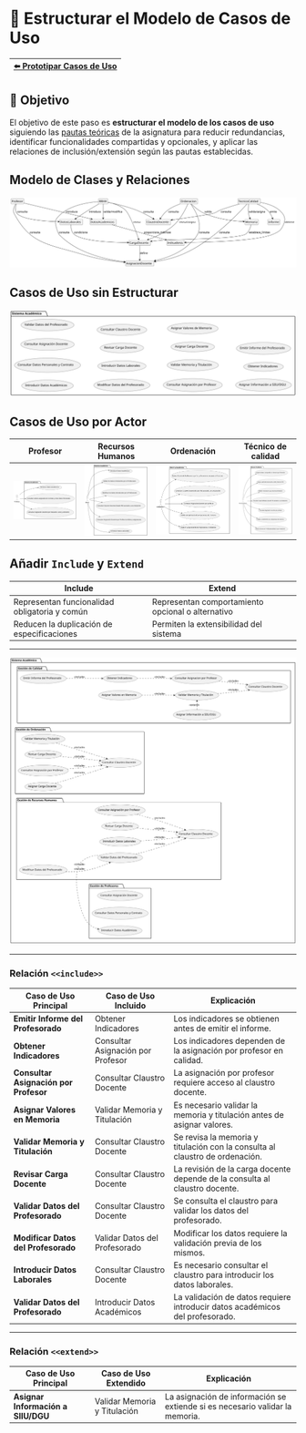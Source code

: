 # 📝 Estructurar el Modelo de Casos de Uso

| [⬅️ Prototipar Casos de Uso](PrototiparCasosDeUso.md) |
|:--|

## 🎯 **Objetivo**

El objetivo de este paso es **estructurar el modelo de los casos de uso** siguiendo las [pautas teóricas](https://github.com/mmasias/IdSw1/blob/main/temario/contenidos/eCdU.md) de la asignatura para reducir redundancias, identificar funcionalidades compartidas y opcionales, y aplicar las relaciones de inclusión/extensión según las pautas establecidas. 

## Modelo de Clases y Relaciones

![Clases y Relaciones](/images/modelosUML/CdU/EstructurarCasosDeUso/ClasesRelaciones.svg)

## Casos de Uso sin Estructurar

![Casos de Uso](/images/modelosUML/CdU/EstructurarCasosDeUso/CdU.svg)

## Casos de Uso por Actor

| Profesor | Recursos Humanos | Ordenación | Técnico de calidad |
|----------|------------------|------------|--------------------|
| ![Diagrama Profesor](/images/modelosUML/CdU/EstructurarCasosDeUso/profesor.svg) | ![Diagrama Recursos Humanos](/images/modelosUML/CdU/EstructurarCasosDeUso/RRHH.svg) | ![Diagrama Ordenacion](/images/modelosUML/CdU/EstructurarCasosDeUso/Ordenacion.svg) | ![Diagrama Tecnico de Calidad](/images/modelosUML/CdU/EstructurarCasosDeUso/TecnicoCalidad.svg) |

## Añadir `Include` y `Extend`

|Include|Extend
|-|-
|Representan funcionalidad obligatoria y común|Representan comportamiento opcional o alternativo
|Reducen la duplicación de especificaciones|Permiten la extensibilidad del sistema

---

![](/images/modelosUML/CdU/EstructurarCasosDeUso/Sistema.svg)

---

### Relación `<<include>>`

| Caso de Uso Principal                         | Caso de Uso Incluido              | Explicación                                                                 |
|-----------------------------------------------|-----------------------------------|-----------------------------------------------------------------------------|
| **Emitir Informe del Profesorado**            | Obtener Indicadores               | Los indicadores se obtienen antes de emitir el informe.                     |
| **Obtener Indicadores**                       | Consultar Asignación por Profesor | Los indicadores dependen de la asignación por profesor en calidad.          |
| **Consultar Asignación por Profesor**         | Consultar Claustro Docente        | La asignación por profesor requiere acceso al claustro docente.             |
| **Asignar Valores en Memoria**                | Validar Memoria y Titulación      | Es necesario validar la memoria y titulación antes de asignar valores.      |
| **Validar Memoria y Titulación**              | Consultar Claustro Docente        | Se revisa la memoria y titulación con la consulta al claustro de ordenación.|
| **Revisar Carga Docente**                     | Consultar Claustro Docente        | La revisión de la carga docente depende de la consulta al claustro docente. |
| **Validar Datos del Profesorado**             | Consultar Claustro Docente        | Se consulta el claustro para validar los datos del profesorado.             |
| **Modificar Datos del Profesorado**           | Validar Datos del Profesorado     | Modificar los datos requiere la validación previa de los mismos.            |
| **Introducir Datos Laborales**                | Consultar Claustro Docente        | Es necesario consultar el claustro para introducir los datos laborales.     |
| **Validar Datos del Profesorado**             | Introducir Datos Académicos       | La validación de datos requiere introducir datos académicos del profesorado.|

---

### Relación `<<extend>>`

| Caso de Uso Principal              | Caso de Uso Extendido        | Explicación                                                                  |
|------------------------------------|------------------------------|------------------------------------------------------------------------------|
| **Asignar Información a SIIU/DGU** | Validar Memoria y Titulación | La asignación de información se extiende si es necesario validar la memoria. |